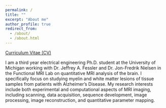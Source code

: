 ```yaml
---
permalink: /
title: ""
excerpt: "About me"
author_profile: true
redirect_from: 
  - /about/
  - /about.html
---
```


[Curriculum Vitae (CV)](https://amaya-murguia.github.io/files/Amaya_CV.pdf)

I am a third year electrical engineering Ph.D. student at the University of Michigan working with Dr. Jeffrey A. Fessler and Dr. Jon-Fredrik Nielsen in the Functional MRI Lab on quantitative MRI analysis of the brain.  I specifically focus on studying myelin and white matter lesions of tissue samples from patients with Alzheimer’s Disease.  My research interests include both experimental and computational aspects of MRI imaging, including scanning, data acquisition, sequence development, image processing, image reconstruction, and quantitative parameter mapping.
